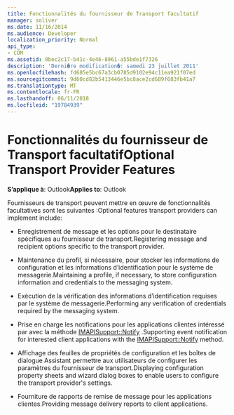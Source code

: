 ```yaml
---
title: Fonctionnalités du fournisseur de Transport facultatif
manager: soliver
ms.date: 11/16/2014
ms.audience: Developer
localization_priority: Normal
api_type:
- COM
ms.assetid: 0bec2c17-b41c-4e46-8961-a55bde1f7326
description: 'Derni�re modification�: samedi 23 juillet 2011'
ms.openlocfilehash: fd685e5bc67a3cb0785d9102e94c11ea921f07ed
ms.sourcegitcommit: 9d60cd82b5413446e5bc8ace2cd689f683fb41a7
ms.translationtype: MT
ms.contentlocale: fr-FR
ms.lasthandoff: 06/11/2018
ms.locfileid: "19784939"
---
```

# <a name="optional-transport-provider-features"></a><span data-ttu-id="ad42d-103">Fonctionnalités du fournisseur de Transport facultatif</span><span class="sxs-lookup"><span data-stu-id="ad42d-103">Optional Transport Provider Features</span></span>

  
  
<span data-ttu-id="ad42d-104">**S’applique à**: Outlook</span><span class="sxs-lookup"><span data-stu-id="ad42d-104">**Applies to**: Outlook</span></span> 
  
<span data-ttu-id="ad42d-105">Fournisseurs de transport peuvent mettre en œuvre de fonctionnalités facultatives sont les suivantes :</span><span class="sxs-lookup"><span data-stu-id="ad42d-105">Optional features transport providers can implement include:</span></span>
  
- <span data-ttu-id="ad42d-106">Enregistrement de message et les options pour le destinataire spécifiques au fournisseur de transport.</span><span class="sxs-lookup"><span data-stu-id="ad42d-106">Registering message and recipient options specific to the transport provider.</span></span>
    
- <span data-ttu-id="ad42d-107">Maintenance du profil, si nécessaire, pour stocker les informations de configuration et les informations d’identification pour le système de messagerie.</span><span class="sxs-lookup"><span data-stu-id="ad42d-107">Maintaining a profile, if necessary, to store configuration information and credentials to the messaging system.</span></span>
    
- <span data-ttu-id="ad42d-108">Exécution de la vérification des informations d’identification requises par le système de messagerie.</span><span class="sxs-lookup"><span data-stu-id="ad42d-108">Performing any verification of credentials required by the messaging system.</span></span>
    
- <span data-ttu-id="ad42d-109">Prise en charge les notifications pour les applications clientes intéressé par avec la méthode [IMAPISupport::Notify](imapisupport-notify.md) .</span><span class="sxs-lookup"><span data-stu-id="ad42d-109">Supporting event notification for interested client applications with the [IMAPISupport::Notify](imapisupport-notify.md) method.</span></span> 
    
- <span data-ttu-id="ad42d-110">Affichage des feuilles de propriétés de configuration et les boîtes de dialogue Assistant permettre aux utilisateurs de configurer les paramètres du fournisseur de transport.</span><span class="sxs-lookup"><span data-stu-id="ad42d-110">Displaying configuration property sheets and wizard dialog boxes to enable users to configure the transport provider's settings.</span></span>
    
- <span data-ttu-id="ad42d-111">Fourniture de rapports de remise de message pour les applications clientes.</span><span class="sxs-lookup"><span data-stu-id="ad42d-111">Providing message delivery reports to client applications.</span></span>
    

